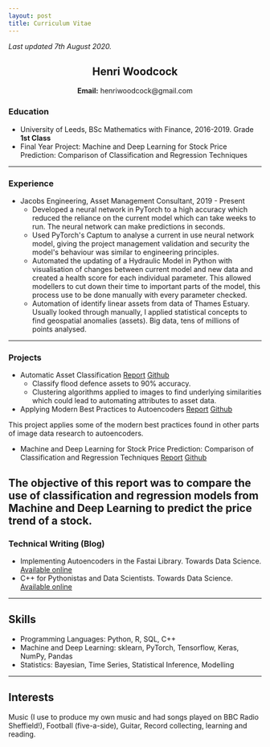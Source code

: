 ```yaml
---
layout: post
title: Curriculum Vitae
---
```


_Last updated 7th August 2020._

<h2 style="text-align:center">Henri Woodcock</h2>
<p style="text-align: center;"> <b>Email:</b> henriwoodcock@gmail.com </p>

### Education
- University of Leeds, BSc Mathematics with Finance, 2016-2019. Grade __1st Class__
- Final Year Project: Machine and Deep Learning for Stock Price Prediction: Comparison of Classification and Regression Techniques
------------
### Experience
 - Jacobs Engineering, Asset Management Consultant, 2019 - Present
     - Developed a neural network in PyTorch to a high accuracy which reduced the reliance on the current model which can take weeks to run. The neural network can make predictions in seconds.
     - Used PyTorch's Captum to analyse a current in use neural network model, giving the project management validation and security the model's behaviour was similar to engineering principles.
    - Automated the updating of a Hydraulic Model in Python with visualisation of changes between current model and new data and created a health score for each individual parameter. This allowed modellers to cut down their time to important parts of the model, this process use to be done manually with every parameter checked.
    - Automation of identify linear assets from data of Thames Estuary. Usually looked through manually, I applied statistical concepts to find geospatial anomalies (assets). Big data, tens of millions of points analysed.
-------------
### Projects
- Automatic Asset Classification [Report](https://henriwoodcock.github.io/2020/06/07/Automatic-Asset-Classification/) [Github](https://github.com/henriwoodcock/automatic-asset-classification)
    - Classify flood defence assets to 90% accuracy.
    - Clustering algorithms applied to images to find underlying similarities which could lead to automating attributes to asset data.
- Applying Modern Best Practices to Autoencoders [Report](https://henriwoodcock.github.io/2020/04/05/Autoencoders-best-practices/) [Github](https://github.com/henriwoodcock/Applying-Modern-Best-Practices-to-Autoencoders)

This project applies some of the modern best practices found in other parts of image data research to autoencoders.

- Machine and Deep Learning for Stock Price Prediction: Comparison of Classification and Regression Techniques [Report](https://henriwoodcock.github.io/2020/03/21/stock-price-prediction-project/) [Github](https://github.com/henriwoodcock/Stock-Price-Prediction)

The objective of this report was to compare the use of classification and regression models from Machine and Deep Learning to predict the price trend of a stock.
-------------
### Technical Writing (Blog)
- Implementing Autoencoders in the Fastai Library. Towards Data Science. [Available online](https://towardsdatascience.com/autoencoders-in-the-fastai-library-fa288e1f899a)
- C++ for Pythonistas and Data Scientists. Towards Data Science. [Available online](https://towardsdatascience.com/c-for-pythonistas-and-data-scientists-2e1a74a7b8be)
----------------
## Skills
- Programming Languages: Python, R, SQL, C++
- Machine and Deep Learning: sklearn, PyTorch, Tensorflow, Keras, NumPy, Pandas
- Statistics: Bayesian, Time Series, Statistical Inference, Modelling
-----------------
## Interests
Music (I use to produce my own music and had songs played on BBC Radio Sheffield!), Football (five-a-side), Guitar, Record collecting, learning and reading.
